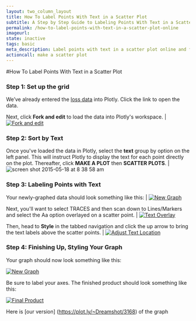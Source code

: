 ```yaml
---
layout: two_column_layout
title: How To Label Points With Text in a Scatter Plot
subtitle: A Step by Step Guide to Labeling Points With Text in a Scatter Plot
permalink: /how-to-label-points-with-text-in-a-scatter-plot-online
imageurl: 
state: inactive
tags: basic
meta_description: Label points with text in a scatter plot online and for free with Plotly
actioncall: make a scatter plot
---
```


#How To Label Points With Text in a Scatter Plot

### **Step 1:** Set up the grid

We’ve already entered the [loss data](https://plot.ly/~Dreamshot/3163) into Plotly. Click the link to open the data.

Next, click **Fork and edit** to load the data into Plotly's workspace. | <a href="http://imgur.com/iBY3AOg"><img src="http://i.imgur.com/iBY3AOg.png" title="Fork and edit" /></a>

### **Step 2:** Sort by Text

Once you've loaded the data in Plotly, select the **text** group by option on the left panel. 
This will instruct Plotly to display the text for each point directly on the plot.
Thereafter, click **MAKE A PLOT** then **SCATTER PLOTS**. | ![screen shot 2015-05-18 at 8 38 58 am](https://cloud.githubusercontent.com/assets/12309334/7714162/673b68de-fe4a-11e4-9d38-06132ac30de0.png)

### **Step 3:** Labeling Points with Text

Your newly-graphed data should look something like this: | <a href="http://imgur.com/oJfGE3r"><img src="http://i.imgur.com/oJfGE3r.png" title="New Graph" /></a>

Next, you'll want to select TRACES and then scan down to Lines/Markers and select the Aa option overlayed on a scatter point. | <a href="http://imgur.com/RR6XEB0"><img src="http://i.imgur.com/RR6XEB0.png" title="Text Overlay" /></a>

Then, head to **Style** in the tabbed navigation and click the up arrow to bring the text labels above the scatter points. | <a href="http://imgur.com/jZBxIkZ"><img src="http://i.imgur.com/jZBxIkZ.png" title="Adjust Text Location" /></a>

### **Step 4:** Finishing Up, Styling Your Graph

Your graph should now look something like this:

<a href="http://imgur.com/gWDKwfP"><img src="http://i.imgur.com/gWDKwfP.png" title="New Graph" /></a>

Be sure to label your axes. The finished product should look something like this:

<a href="http://imgur.com/Bucc1yu"><img src="http://i.imgur.com/Bucc1yu.png" title="Final Product" /></a>

Here is [our version] (https://plot.ly/~Dreamshot/3168) of the graph
